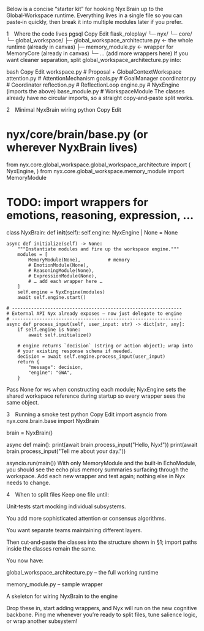 Below is a concise “starter kit” for hooking Nyx Brain up to the Global‑Workspace runtime. Everything lives in a single file so you can paste‑in quickly, then break it into multiple modules later if you prefer.

1 Where the code lives
pgsql
Copy
Edit
flask_roleplay/
└─ nyx/
   └─ core/
      └─ global_workspace/
         ├─ global_workspace_architecture.py   ← the whole runtime (already in canvas)
         ├─ memory_module.py                   ← wrapper for MemoryCore (already in canvas)
         └─ … (add more wrappers here)
If you want cleaner separation, split global_workspace_architecture.py into:

bash
Copy
Edit
workspace.py        # Proposal + GlobalContextWorkspace
attention.py        # AttentionMechanism
goals.py            # GoalManager
coordinator.py      # Coordinator
reflection.py       # ReflectionLoop
engine.py           # NyxEngine (imports the above)
base_module.py      # WorkspaceModule
The classes already have no circular imports, so a straight copy‑and‑paste split works.

2 Minimal NyxBrain wiring
python
Copy
Edit
# nyx/core/brain/base.py  (or wherever NyxBrain lives)

from nyx.core.global_workspace.global_workspace_architecture import (
    NyxEngine,
)
from nyx.core.global_workspace.memory_module import MemoryModule
# TODO: import wrappers for emotions, reasoning, expression, …

class NyxBrain:
    def __init__(self):
        self.engine: NyxEngine | None = None

    async def initialize(self) -> None:
        """Instantiate modules and fire up the workspace engine."""
        modules = [
            MemoryModule(None),          # memory
            # EmotionModule(None),
            # ReasoningModule(None),
            # ExpressionModule(None),
            # … add each wrapper here …
        ]
        self.engine = NyxEngine(modules)
        await self.engine.start()

    # --------------------------------------------------------------
    # External API Nyx already exposes – now just delegate to engine
    # --------------------------------------------------------------
    async def process_input(self, user_input: str) -> dict[str, any]:
        if self.engine is None:
            await self.initialize()

        # engine returns `decision` (string or action object); wrap into
        # your existing response schema if needed.
        decision = await self.engine.process_input(user_input)
        return {
            "message": decision,
            "engine": "GWA",
        }
Pass None for ws when constructing each module; NyxEngine sets the shared workspace reference during startup so every wrapper sees the same object.

3 Running a smoke test
python
Copy
Edit
import asyncio
from nyx.core.brain.base import NyxBrain

brain = NyxBrain()

async def main():
    print(await brain.process_input("Hello, Nyx!"))
    print(await brain.process_input("Tell me about your day."))

asyncio.run(main())
With only MemoryModule and the built‑in EchoModule, you should see the echo plus memory summaries surfacing through the workspace. Add each new wrapper and test again; nothing else in Nyx needs to change.

4 When to split files
Keep one file until:

Unit‑tests start mocking individual subsystems.

You add more sophisticated attention or consensus algorithms.

You want separate teams maintaining different layers.

Then cut‑and‑paste the classes into the structure shown in §1; import paths inside the classes remain the same.

You now have:

global_workspace_architecture.py – the full working runtime

memory_module.py – sample wrapper

A skeleton for wiring NyxBrain to the engine

Drop these in, start adding wrappers, and Nyx will run on the new cognitive backbone. Ping me whenever you’re ready to split files, tune salience logic, or wrap another subsystem!
